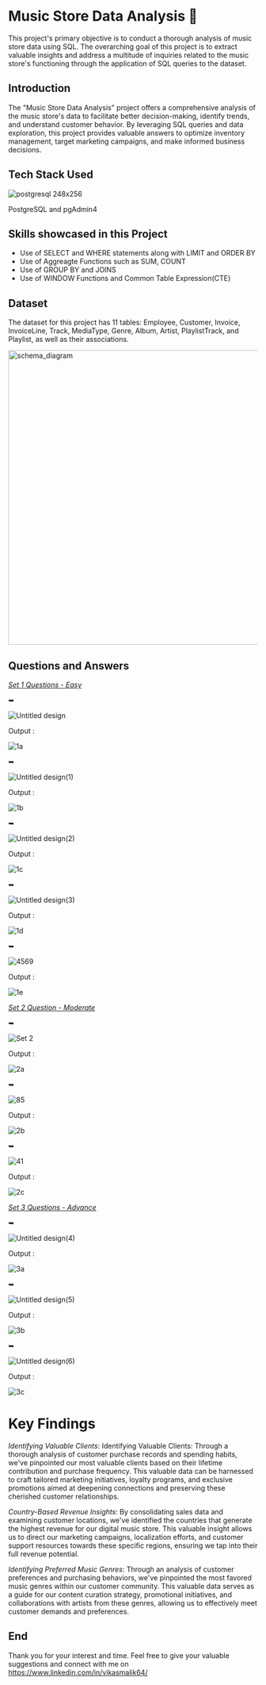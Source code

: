 # Music Store Data Analysis 🎵

This project's primary objective is to conduct a thorough analysis of music store data using SQL. The overarching goal of this project is to extract valuable insights and address a multitude of inquiries related to the music store's functioning through the application of SQL queries to the dataset.

## Introduction

The "Music Store Data Analysis" project offers a comprehensive analysis of the music store's data to facilitate better decision-making, identify trends, and understand customer behavior. By leveraging SQL queries and data exploration, this project provides valuable answers to optimize inventory management, target marketing campaigns, and make informed business decisions.

## Tech Stack Used

![postgresql 248x256](https://github.com/VikasMalik64/Images/blob/43b2b521f3aed4f33b7df533478dee299e1355e5/Music%20Store%20SQL/Postgresql_elephant.svg.png)

PostgreSQL and pgAdmin4

## Skills showcased in this Project

- Use of SELECT and WHERE statements along with LIMIT and ORDER BY 
- Use of Aggreagte Functions such as SUM, COUNT
- Use of GROUP BY and JOINS
- Use of WINDOW Functions and Common Table Expression(CTE)
  
## Dataset

The dataset for this project has 11 tables: Employee, Customer, Invoice, InvoiceLine, Track, MediaType, Genre, Album, Artist, PlaylistTrack, and Playlist, as well as their associations.

<img width="594" alt="schema_diagram" src="https://github.com/harshitgahlaut/Music_Store_Analysis_Project_SQL/assets/142779836/820c6cdc-0976-4479-bdf0-bc612df237a6">

## Questions and Answers

<ins>_Set 1 Questions - Easy_</ins>

➥

![Untitled design](https://github.com/VikasMalik64/Images/blob/43b2b521f3aed4f33b7df533478dee299e1355e5/Music%20Store%20SQL/Q_Set1/Q_1.jpg)

Output :

![1a](https://github.com/VikasMalik64/Images/blob/43b2b521f3aed4f33b7df533478dee299e1355e5/Music%20Store%20SQL/Q_Set1/Output_1.jpg)


➥



![Untitled design(1)](https://github.com/VikasMalik64/Images/blob/43b2b521f3aed4f33b7df533478dee299e1355e5/Music%20Store%20SQL/Q_Set1/Q_2.jpg)

Output :

![1b](https://github.com/VikasMalik64/Images/blob/43b2b521f3aed4f33b7df533478dee299e1355e5/Music%20Store%20SQL/Q_Set1/Output_2.jpg)

➥

![Untitled design(2)](https://github.com/VikasMalik64/Images/blob/43b2b521f3aed4f33b7df533478dee299e1355e5/Music%20Store%20SQL/Q_Set1/Q_3.jpg)

Output :

![1c](https://github.com/VikasMalik64/Images/blob/43b2b521f3aed4f33b7df533478dee299e1355e5/Music%20Store%20SQL/Q_Set1/Output_3.jpg)

➥

![Untitled design(3)](https://github.com/VikasMalik64/Images/blob/43b2b521f3aed4f33b7df533478dee299e1355e5/Music%20Store%20SQL/Q_Set1/Q_4.jpg)

Output :

![1d](https://github.com/VikasMalik64/Images/blob/43b2b521f3aed4f33b7df533478dee299e1355e5/Music%20Store%20SQL/Q_Set1/Output_4.jpg)

 ➥
 
![4569](https://github.com/VikasMalik64/Images/blob/43b2b521f3aed4f33b7df533478dee299e1355e5/Music%20Store%20SQL/Q_Set1/Q_5.jpg)

Output :

![1e](https://github.com/VikasMalik64/Images/blob/43b2b521f3aed4f33b7df533478dee299e1355e5/Music%20Store%20SQL/Q_Set1/Output_5.jpg)



<ins>_Set 2 Question - Moderate_</ins>

➥

![Set 2](https://github.com/VikasMalik64/Images/blob/43b2b521f3aed4f33b7df533478dee299e1355e5/Music%20Store%20SQL/Q_Set2/Q_6.jpg)

Output :

![2a](https://github.com/VikasMalik64/Images/blob/43b2b521f3aed4f33b7df533478dee299e1355e5/Music%20Store%20SQL/Q_Set2/Output_6.jpg)

➥

![85](https://github.com/VikasMalik64/Images/blob/43b2b521f3aed4f33b7df533478dee299e1355e5/Music%20Store%20SQL/Q_Set2/Q_7.jpg)

Output :

![2b](https://github.com/VikasMalik64/Images/blob/43b2b521f3aed4f33b7df533478dee299e1355e5/Music%20Store%20SQL/Q_Set2/Output_7.jpg)

➥

![41](https://github.com/VikasMalik64/Images/blob/43b2b521f3aed4f33b7df533478dee299e1355e5/Music%20Store%20SQL/Q_Set2/Q_8.jpg)

Output :

![2c](https://github.com/VikasMalik64/Images/blob/43b2b521f3aed4f33b7df533478dee299e1355e5/Music%20Store%20SQL/Q_Set2/Output_8.jpg)



<ins>_Set 3 Questions - Advance_</ins>

➥

![Untitled design(4)](https://github.com/VikasMalik64/Images/blob/43b2b521f3aed4f33b7df533478dee299e1355e5/Music%20Store%20SQL/Q_Set3/Q_9.jpg)

Output :

![3a](https://github.com/VikasMalik64/Images/blob/43b2b521f3aed4f33b7df533478dee299e1355e5/Music%20Store%20SQL/Q_Set3/Output_9.jpg)

➥

![Untitled design(5)](https://github.com/VikasMalik64/Images/blob/43b2b521f3aed4f33b7df533478dee299e1355e5/Music%20Store%20SQL/Q_Set3/Q_10.jpg)

Output :

![3b](https://github.com/VikasMalik64/Images/blob/43b2b521f3aed4f33b7df533478dee299e1355e5/Music%20Store%20SQL/Q_Set3/Output_10.jpg)

➥

![Untitled design(6)](https://github.com/VikasMalik64/Images/blob/43b2b521f3aed4f33b7df533478dee299e1355e5/Music%20Store%20SQL/Q_Set3/Q_11.jpg)

Output :

![3c](https://github.com/VikasMalik64/Images/blob/43b2b521f3aed4f33b7df533478dee299e1355e5/Music%20Store%20SQL/Q_Set3/Output_11.jpg)

# Key Findings

_Identifying Valuable Clients_: Identifying Valuable Clients: Through a thorough analysis of customer purchase records and spending habits, we've pinpointed our most valuable clients based on their lifetime contribution and purchase frequency. This valuable data can be harnessed to craft tailored marketing initiatives, loyalty programs, and exclusive promotions aimed at deepening connections and preserving these cherished customer relationships.

_Country-Based Revenue Insights_: By consolidating sales data and examining customer locations, we've identified the countries that generate the highest revenue for our digital music store. This valuable insight allows us to direct our marketing campaigns, localization efforts, and customer support resources towards these specific regions, ensuring we tap into their full revenue potential.

_Identifying Preferred Music Genres_: Through an analysis of customer preferences and purchasing behaviors, we've pinpointed the most favored music genres within our customer community. This valuable data serves as a guide for our content curation strategy, promotional initiatives, and collaborations with artists from these genres, allowing us to effectively meet customer demands and preferences.

## End

Thank you for your interest and time. Feel free to give your valuable suggestions and connect with me on https://www.linkedin.com/in/vikasmalik64/
